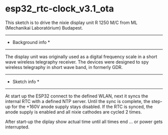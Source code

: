# esp32_rtc-clock_v3.1_ota

This sketch is to drive the nixie display unit R 1250 M/C from ML (Mechanikai Laboratórium) Budapest.

*******************
* Background info *
*******************
The display unit was originally used as a digital frequency scale in a short wave wireless telegraphy receiver.
The devices were designed to spy wireless telegraphy in short wave band, in formerly GDR.

*******************
*   Sketch info   *
*******************
At start up the ESP32 connect to the defined WLAN, next it syncs the internal RTC with a defined NTP server.
Until the sync is complete, the step-up for the +160V anode supply stays disabled.
If the RTC is synced, the anode supply is enabled and all nixie cathodes are cycled 2 times.

After start-up the diplay show actual time until all times end ... or power gets interrupted.
